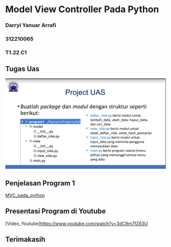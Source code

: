 # Model View Controller Pada Python

###             Darryl Yanuar Arrafi
###                 312210065
###                   T1.22 C1

## Tugas Uas
![gambar1](screenshot/project_uas.png)

## Penjelasan Program 1
[MVC_pada_python](penjelasan/MVC_pada_Python.pdf)

## Presentasi Program di Youtube
[Video_Youtube]https://www.youtube.com/watch?v=3dC9m7fZ63U



## Terimakasih

[MVC_pada_python]: penjelasan/MVC_pada_Python.pdf